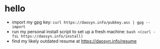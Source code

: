 # hello
* import my gpg key: `curl https://daosyn.info/pubkey.asc | gpg --import`
* run my personal install script to set up a fresh machine: `bash <(curl -fsL https://daosyn.info/install)`
* find my likely outdated resume at https://daosyn.info/resume
